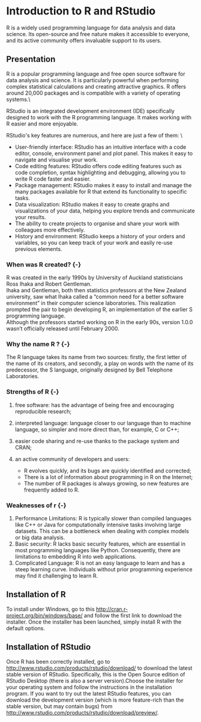 # Introduction to R and RStudio 

R is a widely used programming language for data analysis and data science. Its open-source and free nature makes it accessible to everyone, and its active community offers invaluable support to its users.


## Presentation

R is a popular programming language and free open source software for data analysis and science. It is particularly powerful when performing complex statistical calculations and creating attractive graphics. R offers around 20,000 packages and is compatible with a variety of operating systems.\

RStudio is an integrated development environment (IDE) specifically designed to work with the R programming language. It makes working with R easier and more enjoyable. 

RStudio's key features are numerous, and here are just a few of them: \

* User-friendly interface: RStudio has an intuitive interface with a code editor, console, environment panel and plot panel. This makes it easy to navigate and visualise your work.
* Code editing features: RStudio offers code editing features such as code completion, syntax highlighting and debugging, allowing you to write R code faster and easier.
* Package management: RStudio makes it easy to install and manage the many packages available for R that extend its functionality to specific tasks.
* Data visualization: RStudio makes it easy to create graphs and visualizations of your data, helping you explore trends and communicate your results.
* The ability to create projects to organise and share your work with colleagues more effectively.
* History and environment: RStudio keeps a history of your orders and variables, so you can keep track of your work and easily re-use previous elements.

### When was R created? {-}

R was created in the early 1990s by University of Auckland statisticians Ross Ihaka and Robert Gentleman. \
Ihaka and Gentleman, both then statistics professors at the New Zealand university, saw what Ihaka called a “common need for a better software environment” in their computer science laboratories. This realization prompted the pair to begin developing R, an implementation of the earlier S programming language. \
Although the professors started working on R in the early 90s, version 1.0.0 wasn’t officially released until February 2000. 

### Why the name R ? {-}
The R language takes its name from two sources: firstly, the first letter of the name of its creators, and secondly, a play on words with the name of its predecessor, the S language, originally designed by Bell Telephone Laboratories.

### Strengths of R {-}

1. free software: has the advantage of being free and encouraging reproducible research;
2. interpreted language: language closer to our language than to machine language, so simpler and more direct than, for example, C or C++;
3. easier code sharing and re-use thanks to the package system and CRAN;
4. an active community of developers and users:

    + R evolves quickly, and its bugs are quickly identified and corrected;
    + There is a lot of information about programming in R on the Internet;
    + The number of R packages is always growing, so new features are frequently added to R.

### Weaknesses of r {-}

1. Performance Limitations: R is typically slower than compiled languages like C++ or Java for computationally intensive tasks involving large datasets. This can be a bottleneck when dealing with complex models or big data analysis.
2. Basic security: R lacks basic security features, which are essential in most programming languages like Python. Consequently, there are limitations to embedding R into web applications.
3. Complicated Language: R is not an easy language to learn and has a steep learning curve. Individuals without prior programming experience may find it challenging to learn R.

## Installation of R
To install under Windows, go to this <http://cran.r-project.org/bin/windows/base/>  and follow the first link to download the installer. Once the installer has been launched, simply install R with the default options.

## Installation of RStudio

Once R has been correctly installed, go to <http://www.rstudio.com/products/rstudio/download/> to download the latest stable version of RStudio. Specifically, this is the Open Source edition of RStudio Desktop (there is also a server version).Choose the installer for your operating system and follow the instructions in the installation program. If you want to try out the latest RStudio features, you can download the development version (which is more feature-rich than the stable version, but may contain bugs) from 
<http://www.rstudio.com/products/rstudio/download/preview/>.





